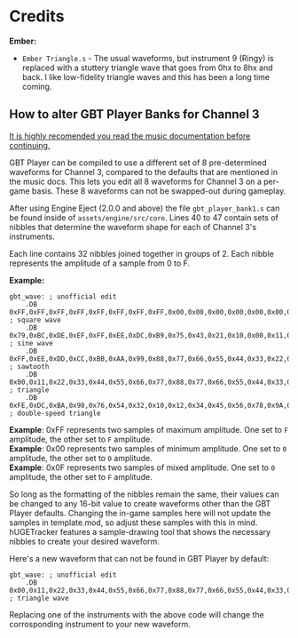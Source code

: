 # Credits

**Ember:**

- `Ember Triangle.s` - The usual waveforms, but instrument 9 (Ringy) is replaced with a stuttery triangle wave that goes from 0hx to 8hx and back. I like low-fidelity triangle waves and this has been a long time coming.

## How to alter GBT Player Banks for Channel 3

[It is highly recomended you read the music documentation before continuing.](https://gbstudio.dev/docs/music)

GBT Player can be compiled to use a different set of 8 pre-determined waveforms for Channel 3, compared to the defaults that are mentioned in the music docs. This lets you edit all 8 waveforms for Channel 3 on a per-game basis. These 8 waveforms can not be swapped-out during gameplay.

After using Engine Eject (2.0.0 and above) the file `gbt_player_bank1.s` can be found inside of `assets/engine/src/core`. Lines 40 to 47 contain sets of nibbles that determine the waveform shape for each of Channel 3's instruments.

Each line contains 32 nibbles joined together in groups of 2. Each nibble represents the amplitude of a sample from 0 to F.

**Example:**  
```
gbt_wave: ; unofficial edit
	.DB	0xFF,0xFF,0xFF,0xFF,0xFF,0xFF,0xFF,0xFF,0x00,0x00,0x00,0x00,0x00,0x00,0x00,0x00 ; square wave
	.DB	0x79,0xBC,0xDE,0xEF,0xFF,0xEE,0xDC,0xB9,0x75,0x43,0x21,0x10,0x00,0x11,0x23,0x45 ; sine wave
	.DB	0xFF,0xEE,0xDD,0xCC,0xBB,0xAA,0x99,0x88,0x77,0x66,0x55,0x44,0x33,0x22,0x11,0x00 ; sawtooth
	.DB	0x00,0x11,0x22,0x33,0x44,0x55,0x66,0x77,0x88,0x77,0x66,0x55,0x44,0x33,0x22,0x11 ; triangle
	.DB 0xFE,0xDC,0xBA,0x98,0x76,0x54,0x32,0x10,0x12,0x34,0x45,0x56,0x78,0x9A,0xBC,0xDE ; double-speed triangle
```

**Example**: 0xFF represents two samples of maximum amplitude. One set to `F` amplitude, the other set to `F` amplitude.  
**Example**: 0x00 represents two samples of minimum amplitude. One set to `0` amplitude, the other set to `0` amplitude.  
**Example**: 0x0F represents two samples of mixed amplitude. One set to `0` amplitude, the other set to `F` amplitude.  

So long as the formatting of the nibbles remain the same, their values can be changed to any 16-bit value to create waveforms other than the GBT Player defaults. Changing the in-game samples here will not update the samples in template.mod, so adjust these samples with this in mind. hUGETracker features a sample-drawing tool that shows the necessary nibbles to create your desired waveform.

Here's a new waveform that can not be found in GBT Player by default:  
```
gbt_wave: ; unofficial edit
	.DB	0x00,0x11,0x22,0x33,0x44,0x55,0x66,0x77,0x88,0x77,0x66,0x55,0x44,0x33,0x22,0x11 ; triangle wave
```

Replacing one of the instruments with the above code will change the corrosponding instrument to your new waveform.
